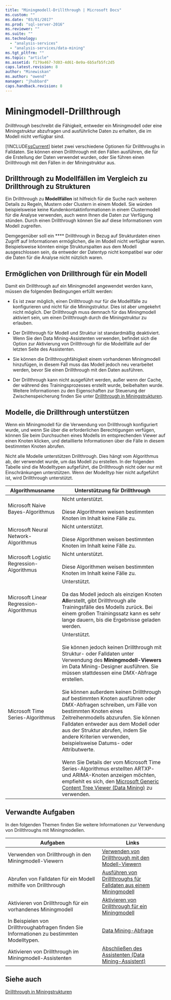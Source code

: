 ```yaml
---
title: "Miningmodell-Drillthrough | Microsoft Docs"
ms.custom: ""
ms.date: "03/01/2017"
ms.prod: "sql-server-2016"
ms.reviewer: ""
ms.suite: ""
ms.technology: 
  - "analysis-services"
  - "analysis-services/data-mining"
ms.tgt_pltfrm: ""
ms.topic: "article"
ms.assetid: f179a467-7d03-4d61-8e9a-6b5afb5fc2d5
caps.latest.revision: 8
author: "Minewiskan"
ms.author: "owend"
manager: "jhubbard"
caps.handback.revision: 8
---
```

# Miningmodell-Drillthrough
  *Drillthrough* beschreibt die Fähigkeit, entweder ein Miningmodell oder eine Miningstruktur abzufragen und ausführliche Daten zu erhalten, die im Modell nicht verfügbar sind.  
  
 [!INCLUDE[ssCurrent](../../includes/sscurrent-md.md)] bietet zwei verschiedene Optionen für Drillthroughs in Falldaten. Sie können einen Drillthrough mit den Fällen ausführen, die für die Erstellung der Daten verwendet wurden, oder Sie führen einen Drillthrough mit den Fällen in der Miningstruktur aus.  
  
## Drillthrough zu Modellfällen im Vergleich zu Drillthrough zu Strukturen  
 Ein Drillthrough zu **Modellfällen** ist hilfreich für die Suche nach weiteren Details zu Regeln, Mustern oder Clustern in einem Modell. Sie würden beispielsweise keine Kundenkontaktinformationen in einem Clustermodell für die Analyse verwenden, auch wenn Ihnen die Daten zur Verfügung stünden. Durch einen Drillthrough können Sie auf diese Informationen vom Modell zugreifen.  
  
 Demgegenüber soll ein **** Drillthrough in Bezug auf Strukturdaten einen Zugriff auf Informationen ermöglichen, die im Modell nicht verfügbar waren. Beispielsweise könnten einige Strukturspalten aus dem Modell ausgeschlossen sein, da entweder der Datentyp nicht kompatibel war oder die Daten für die Analyse nicht nützlich waren.  
  
## Ermöglichen von Drillthrough für ein Modell  
 Damit ein Drillthrough auf ein Miningmodell angewendet werden kann, müssen die folgenden Bedingungen erfüllt werden:  
  
-   Es ist zwar möglich, einen Drillthrough nur für die Modellfälle zu konfigurieren und nicht für die Miningstruktur. Dies ist aber umgekehrt nicht möglich.  Der Drillthrough muss demnach für das Miningmodell aktiviert sein, um einen Drillthrough durch die Miningstruktur zu erlauben.  
  
-   Der Drillthrough für Modell und Struktur ist standardmäßig deaktiviert. Wenn Sie den Data Mining-Assistenten verwenden, befindet sich die Option zur Aktivierung von Drillthrough für die Modellfälle auf der letzten Seite des Assistenten.  
  
-   Sie können die Drillthroughfähigkeit einem vorhandenen Miningmodell hinzufügen, in diesem Fall muss das Modell jedoch neu verarbeitet werden, bevor Sie einen Drillthrough mit den Daten ausführen.  
  
-   Der Drillthrough kann nicht ausgeführt werden, außer wenn der Cache, der während des Trainingsprozesses erstellt wurde, beibehalten wurde. Weitere Informationen zu den Eigenschaften zur Steuerung der Zwischenspeicherung finden Sie unter [Drillthrough in Miningstrukturen](../../analysis-services/data-mining/drillthrough-on-mining-structures.md).  
  
## Modelle, die Drillthrough unterstützen  
 Wenn ein Miningmodell für die Verwendung von Drillthrough konfiguriert wurde, und wenn Sie über die erforderlichen Berechtigungen verfügen, können Sie beim Durchsuchen eines Modells im entsprechenden Viewer auf einen Knoten klicken, und detaillierte Informationen über die Fälle in diesem bestimmten Knoten abrufen.  
  
 Nicht alle Modelle unterstützen Drillthrough. Dies hängt vom Algorithmus ab, der verwendet wurde, um das Modell zu erstellen. In der folgenden Tabelle sind die Modelltypen aufgeführt, die Drillthrough nicht oder nur mit Einschränkungen unterstützen. Wenn der Modelltyp hier nicht aufgeführt ist, wird Drillthrough unterstützt.  
  
|**Algorithmusname**|**Unterstützung für Drillthrough**|  
|------------------------|----------------------------------|  
|Microsoft Naive Bayes-Algorithmus|Nicht unterstützt.<br /><br /> Diese Algorithmen weisen bestimmten Knoten im Inhalt keine Fälle zu.|  
|Microsoft Neural Network-Algorithmus|Nicht unterstützt.<br /><br /> Diese Algorithmen weisen bestimmten Knoten im Inhalt keine Fälle zu.|  
|Microsoft Logistic Regression-Algorithmus|Nicht unterstützt.<br /><br /> Diese Algorithmen weisen bestimmten Knoten im Inhalt keine Fälle zu.|  
|Microsoft Linear Regression-Algorithmus|Unterstützt.<br /><br /> Da das Modell jedoch als einzigen Knoten **All**erstellt, gibt Drillthrough alle Trainingsfälle des Modells zurück. Bei einem großen Trainingssatz kann es sehr lange dauern, bis die Ergebnisse geladen werden.|  
|Microsoft Time Series-Algorithmus|Unterstützt.<br /><br /> Sie können jedoch keinen Drillthrough mit Struktur- oder Falldaten unter Verwendung des **Miningmodell-Viewers** im Data Mining-Designer ausführen. Sie müssen stattdessen eine DMX-Abfrage erstellen.<br /><br /> Sie können außerdem keinen Drillthrough auf bestimmten Knoten ausführen oder DMX-Abfragen schreiben, um Fälle von bestimmten Knoten eines Zeitreihenmodells abzurufen. Sie können Falldaten entweder aus dem Modell oder aus der Struktur abrufen, indem Sie andere Kriterien verwenden, beispielsweise Datums- oder Attributwerte.<br /><br /> Wenn Sie Details der vom Microsoft Time Series-Algorithmus erstellten ARTXP- und ARIMA-Knoten anzeigen möchten, empfiehlt es sich, den [Microsoft Generic Content Tree Viewer &#40;Data Mining&#41;](../Topic/Microsoft%20Generic%20Content%20Tree%20Viewer%20\(Data%20Mining\).md) zu verwenden.|  
  
## Verwandte Aufgaben  
 In den folgenden Themen finden Sie weitere Informationen zur Verwendung von Drillthroughs mit Miningmodellen.  
  
|Aufgaben|Links|  
|-----------|-----------|  
|Verwenden von Drillthrough in den Miningmodell-Viewern|[Verwenden von Drillthrough mit den Modell-Viewern](../../analysis-services/data-mining/use-drillthrough-from-the-model-viewers.md)|  
|Abrufen von Falldaten für ein Modell mithilfe von Drillthrough|[Ausführen von Drillthroughs für Falldaten aus einem Miningmodell](../../analysis-services/data-mining/drill-through-to-case-data-from-a-mining-model.md)|  
|Aktivieren von Drillthrough für ein vorhandenes Miningmodell|[Aktivieren von Drillthrough für ein Miningmodell](../../analysis-services/data-mining/enable-drillthrough-for-a-mining-model.md)|  
|In Beispielen von Drillthroughabfragen finden Sie Informationen zu bestimmten Modelltypen.|[Data Mining-Abfrage](../../analysis-services/data-mining/data-mining-queries.md)|  
|Aktivieren von Drillthrough im Miningmodell-Assistenten|[Abschließen des Assistenten &#40;Data Mining-Assistent&#41;](../Topic/Completing%20the%20Wizard%20\(Data%20Mining%20Wizard\).md)|  
  
## Siehe auch  
 [Drillthrough in Miningstrukturen](../../analysis-services/data-mining/drillthrough-on-mining-structures.md)  
  
  